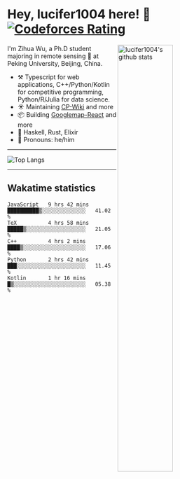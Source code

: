 # Hey, lucifer1004 here! :wave: [![Codeforces Rating](https://cfrating.ihcr.top/?user=lucifer1004&style=flat-square)](https://codeforces.com/profile/lucifer1004)

<img width="50%" align="right" alt="lucifer1004's github stats" src="https://github-readme-stats.vercel.app/api?username=lucifer1004&show_icons=true">

I'm Zihua Wu, a Ph.D student majoring in remote sensing :satellite: at Peking University, Beijing, China.

- :hammer_and_pick: Typescript for web applications, C++/Python/Kotlin for competitive programming, Python/R/Julia for data science.
- :sunny: Maintaining [CP-Wiki](https://cp-wiki.vercel.app) and more 
- :package: Building [Googlemap-React](https://github.com/googlemap-react/googlemap-react) and more
- :seedling: Haskell, Rust, Elixir
- :man: Pronouns: he/him

---

![Top Langs](https://github-readme-stats.vercel.app/api/top-langs/?username=lucifer1004&layout=compact)

---

## Wakatime statistics

<!--START_SECTION:waka-->
```text
JavaScript   9 hrs 42 mins   ██████████▒░░░░░░░░░░░░░░   41.02 % 
TeX          4 hrs 58 mins   █████▒░░░░░░░░░░░░░░░░░░░   21.05 % 
C++          4 hrs 2 mins    ████▒░░░░░░░░░░░░░░░░░░░░   17.06 % 
Python       2 hrs 42 mins   ███░░░░░░░░░░░░░░░░░░░░░░   11.45 % 
Kotlin       1 hr 16 mins    █▒░░░░░░░░░░░░░░░░░░░░░░░   05.38 % 
```
<!--END_SECTION:waka-->
